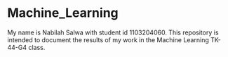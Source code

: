# Machine_Learning
  My name is Nabilah Salwa with student id 1103204060. This repository is intended to document the results of my work in the Machine Learning TK-44-G4 class.
